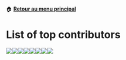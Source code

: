 :house: [**Retour au menu principal**](/TChelp)

# List of top contributors



[![](https://sourcerer.io/fame/titouan-joseph/TCastus/TChelp/images/0)](https://sourcerer.io/fame/titouan-joseph/TCastus/TChelp/links/0)[![](https://sourcerer.io/fame/titouan-joseph/TCastus/TChelp/images/1)](https://sourcerer.io/fame/titouan-joseph/TCastus/TChelp/links/1)[![](https://sourcerer.io/fame/titouan-joseph/TCastus/TChelp/images/2)](https://sourcerer.io/fame/titouan-joseph/TCastus/TChelp/links/2)[![](https://sourcerer.io/fame/titouan-joseph/TCastus/TChelp/images/3)](https://sourcerer.io/fame/titouan-joseph/TCastus/TChelp/links/3)[![](https://sourcerer.io/fame/titouan-joseph/TCastus/TChelp/images/4)](https://sourcerer.io/fame/titouan-joseph/TCastus/TChelp/links/4)[![](https://sourcerer.io/fame/titouan-joseph/TCastus/TChelp/images/5)](https://sourcerer.io/fame/titouan-joseph/TCastus/TChelp/links/5)[![](https://sourcerer.io/fame/titouan-joseph/TCastus/TChelp/images/6)](https://sourcerer.io/fame/titouan-joseph/TCastus/TChelp/links/6)[![](https://sourcerer.io/fame/titouan-joseph/TCastus/TChelp/images/7)](https://sourcerer.io/fame/titouan-joseph/TCastus/TChelp/links/7) 
